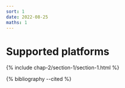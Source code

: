 ```yaml
---
sort: 1
date: 2022-08-25
maths: 1
---
```


# Supported platforms

{% include chap-2/section-1/section-1.html %}

{% bibliography --cited %}
